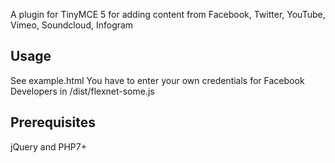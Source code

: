 A plugin for TinyMCE 5 for adding content from Facebook, Twitter, YouTube, Vimeo, Soundcloud, Infogram

## Usage
See example.html
You have to enter your own credentials for Facebook Developers in /dist/flexnet-some.js

## Prerequisites
jQuery and PHP7+